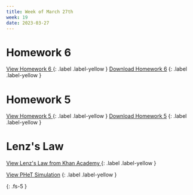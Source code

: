 ```yaml
---
title: Week of March 27th
week: 19
date: 2023-03-27
---
```


# Homework 6

[View Homework 6 ](/assets/PDF/3Q/hw6/main.html)
{: .label .label-yellow }
[Download Homework 6](/assets/PDF/3Q/hw6/main.pdf)
{: .label .label-yellow }

# Homework 5

[View Homework 5 ](/assets/PDF/3Q/hw5/main.html)
{: .label .label-yellow }
[Download Homework 5](/assets/PDF/3Q/hw5/main.pdf)
{: .label .label-yellow } 

# Lenz's Law

[View Lenz's Law from Khan Academy ](https://www.khanacademy.org/science/physics/magnetic-forces-and-magnetic-fields/magnetic-flux-faradays-law/v/lenzs-law)
{: .label .label-yellow }


[View PHeT Simulation](https://phet.colorado.edu/en/simulations/faradays-law)
{: .label .label-yellow }



{: .fs-5 }
